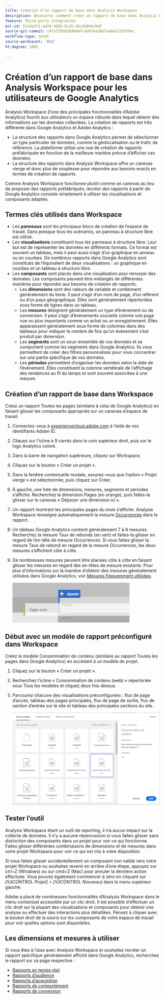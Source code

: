 ```yaml
---
title: Création d’un rapport de base dans Analysis Workspace
description: Découvrez comment créer un rapport de base dans Analysis Workspace dans un format adapté aux utilisateurs habitués aux outils tiers tels que Google Analytics.
feature: Third-party Integration
exl-id: 513da3f1-ad24-4d5b-bc35-dbcd3694cbdf
source-git-commit: c8faf29262b9b04fc426f4a26efaa8e51293f0ec
workflow-type: tm+mt
source-wordcount: '854'
ht-degree: 100%

---
```


# Création d’un rapport de base dans Analysis Workspace pour les utilisateurs de Google Analytics

Analysis Workspace (l’une des principales fonctionnalités d’Adobe Analytics) fournit aux utilisateurs un espace robuste dans lequel obtenir des informations sur les données collectées. La création de rapports est très différente dans Google Analytics et Adobe Analytics :

* La structure des rapports dans Google Analytics permet de sélectionner un type particulier de données, comme la géolocalisation ou le trafic de référence. La plateforme utilise une vue de création de rapports préfabriquée en fonction de la meilleure manière prévue d’afficher ces données.
* La structure des rapports dans Analysis Workspace offre un canevas vierge et donc plus de souplesse pour répondre aux besoins exacts en termes de création de rapports.

Comme Analysis Workspace fonctionne plutôt comme un canevas au lieu de proposer des rapports préfabriqués, recréer des rapports à partir de Google Analytics consiste simplement à utiliser les visualisations et composants adaptés.

## Termes clés utilisés dans Workspace

* Les **panneaux** sont les principaux blocs de création de l’espace de travail. Dans presque tous les scénarios, un panneau à structure libre est utilisé.
* Les **visualisations** constituent tous les panneaux à structure libre. Leur but est de représenter les données en différents formats. Ce format est souvent un tableau, mais il peut aussi s’agir d’un graphique en anneau ou en courbes. De nombreux rapports dans Google Analytics sont constitués de l’équivalent de deux visualisations : un graphique en courbes et un tableau à structure libre.
* Les **composants** sont placés dans une visualisation pour renvoyer des données. Les composants peuvent être mélangés de différentes manières pour répondre aux besoins de création de rapports.
   * Les **dimensions** sont des valeurs de variable et contiennent généralement du texte. Il peut s’agir d’un nom de page, d’un référent ou d’un pays géographique. Elles sont généralement répertoriées sous forme de lignes dans un tableau.
   * Les **mesures** désignent généralement un type d’événement ou de conversion. Il peut s’agir d’événements courants comme une page vue ou plus importants comme un achat ou un enregistrement. Elles apparaissent généralement sous forme de colonnes dans des tableaux pour indiquer le nombre de fois qu’un événement s’est produit par dimension.
   * Les **segments** sont un sous-ensemble de vos données et se comportent comme les segments dans Google Analytics. Ils vous permettent de créer des filtres personnalisés pour vous concentrer sur une partie spécifique de vos données.
   * Les **périodes** permettent d’organiser les données selon la date de l’événement. Elles constituent la colonne vertébrale de l’affichage des tendances au fil du temps et sont souvent associées à une mesure.

## Création d’un rapport de base dans Workspace

Créez un rapport Toutes les pages (similaire à celui de Google Analytics) en faisant glisser les composants appropriés sur un canevas d’espace de travail.

1. Connectez-vous à [experiencecloud.adobe.com](https://experiencecloud.adobe.com) à l’aide de vos identifiants Adobe ID.
1. Cliquez sur l’icône à 9 carrés dans le coin supérieur droit, puis sur le logo Analytics coloré.
1. Dans la barre de navigation supérieure, cliquez sur Workspace.
1. Cliquez sur le bouton « Créer un projet ».
1. Dans la fenêtre contextuelle modale, assurez-vous que l’option « Projet vierge » est sélectionnée, puis cliquez sur Créer.
1. À gauche, une liste de dimensions, mesures, segments et périodes s’affiche. Recherchez la dimension Pages (en orange), puis faites-la glisser sur le canevas « Déposer une dimension ici ».
1. Un rapport montrant les principales pages du mois s’affiche. Analysis Workspace renseigne automatiquement la mesure [Occurrences](/help/components/metrics/occurrences.md) dans le rapport.
1. Un tableau Google Analytics contient généralement 7 à 8 mesures. Recherchez la mesure Taux de rebonds (en vert) et faites-la glisser en regard de l’en-tête de mesure Occurrences. Si vous faites glisser la mesure Taux de rebond en regard de la mesure Occurrences, les deux mesures s’affichent côte à côte.
1. De nombreuses mesures peuvent être placées côte à côte en faisant glisser les mesures en regard des en-têtes de mesure existants. Pour plus d’informations sur la manière d’obtenir des mesures généralement utilisées dans Google Analytics, voir [Mesures fréquemment utilisées](common-metrics.md).

   ![Nouvelle mesure](/help/technotes/ga-to-aa/assets/new_metric.png)

## Début avec un modèle de rapport préconfiguré dans Workspace

Créez le modèle Consommation de contenu (similaire au rapport Toutes les pages dans Google Analytics) en accédant à un modèle de projet.

1. Cliquez sur le bouton « Créer un projet ».
1. Recherchez l’icône « Consommation de contenu (web) » répertoriée sous Tous les modèles et cliquez deux fois dessus.
1. Parcourez chacune des visualisations préconfigurées : flux de page d’accès, tableau des pages principales, flux de page de sortie, flux de section d’entrée sur le site et tableau des principales sections du site.

   ![Sélection de modèle](/help/technotes/ga-to-aa/assets/content_consumption_template.png)

## Tester l’outil

Analysis Workspace étant un outil de reporting, il n’a aucun impact sur la collecte de données. Il n’y a aucune répercussion si vous faites glisser sans distinction des composants dans un projet pour voir ce qui fonctionne. Faites glisser différentes combinaisons de dimensions et de mesures dans votre projet Workspace pour voir ce qui est mis à votre disposition.

Si vous faites glisser accidentellement un composant non valide vers votre projet Workspace ou souhaitez revenir en arrière d’une étape, appuyez sur ctrl+Z (Windows) ou sur cmd+Z (Mac) pour annuler la dernière action effectuée. Vous pouvez également commencer à zéro en cliquant sur *[!UICONTROL Projet] > [!UICONTROL Nouveau]* dans le menu supérieur gauche.

Adobe a placé de nombreuses fonctionnalités d’Analysis Workspace dans le menu contextuel accessible par un clic droit. Il est possible d’effectuer un clic droit sur la plupart des visualisations et composants pour obtenir une analyse ou effectuer des interactions plus détaillées. Pensez à cliquer avec le bouton droit de la souris sur les composants de votre espace de travail pour voir quelles options sont disponibles.

## Les dimensions et mesures à utiliser

Si vous êtes à l’aise avec Analysis Workspace et souhaitez recréer un rapport spécifique généralement affiché dans Google Analytics, recherchez le rapport sur sa page respective :

* [Rapports en temps réel](realtime-reports.md)
* [Rapports d’audience](audience-reports.md)
* [Rapports d’acquisition](acquisition-reports.md)
* [Rapports de comportement](behavior-reports.md)
* [Rapports de conversion](conversions-reports.md)
